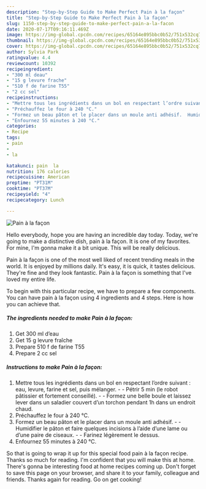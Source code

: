 ```yaml
---
description: "Step-by-Step Guide to Make Perfect Pain à la façon"
title: "Step-by-Step Guide to Make Perfect Pain à la façon"
slug: 1150-step-by-step-guide-to-make-perfect-pain-a-la-facon
date: 2020-07-17T09:16:11.469Z
image: https://img-global.cpcdn.com/recipes/65164e895bbc0b52/751x532cq70/pain-a-la-facon-photo-principale-de-la-recette.jpg
thumbnail: https://img-global.cpcdn.com/recipes/65164e895bbc0b52/751x532cq70/pain-a-la-facon-photo-principale-de-la-recette.jpg
cover: https://img-global.cpcdn.com/recipes/65164e895bbc0b52/751x532cq70/pain-a-la-facon-photo-principale-de-la-recette.jpg
author: Sylvia Park
ratingvalue: 4.4
reviewcount: 10392
recipeingredient:
- "300 ml deau"
- "15 g levure frache"
- "510 f de farine T55"
- "2 cc sel"
recipeinstructions:
- "Mettre tous les ingrédients dans un bol en respectant l’ordre suivant : eau, levure, farine et sel, puis mélanger.  Pétrir 5 min (le robot pâtissier et fortement conseillé).  Formez une belle boule et laissez lever dans un saladier couvert d’un torchon pendant 1h dans un endroit chaud."
- "Préchauffez le four à 240 °C."
- "Formez un beau pâton et le placer dans un moule anti adhésif.  Humidifier le pâton et faire quelques incisions à l’aide d’une lame ou d’une paire de ciseaux.  Farinez légèrement le dessus."
- "Enfournez 55 minutes à 240 °C."
categories:
- Recipe
tags:
- pain
- 
- la

katakunci: pain  la 
nutrition: 176 calories
recipecuisine: American
preptime: "PT31M"
cooktime: "PT37M"
recipeyield: "4"
recipecategory: Lunch

---
```



![Pain à la façon](https://img-global.cpcdn.com/recipes/65164e895bbc0b52/751x532cq70/pain-a-la-facon-photo-principale-de-la-recette.jpg)

Hello everybody, hope you are having an incredible day today. Today, we're going to make a distinctive dish, pain à la façon. It is one of my favorites. For mine, I'm gonna make it a bit unique. This will be really delicious.

Pain à la façon is one of the most well liked of recent trending meals in the world. It is enjoyed by millions daily. It's easy, it is quick, it tastes delicious. They're fine and they look fantastic. Pain à la façon is something that I've loved my entire life.




To begin with this particular recipe, we have to prepare a few components. You can have pain à la façon using 4 ingredients and 4 steps. Here is how you can achieve that.

<!--inarticleads1-->

##### The ingredients needed to make Pain à la façon:

1. Get 300 ml d’eau
1. Get 15 g levure fraîche
1. Prepare 510 f de farine T55
1. Prepare 2 cc sel




<!--inarticleads2-->

##### Instructions to make Pain à la façon:

1. Mettre tous les ingrédients dans un bol en respectant l’ordre suivant : eau, levure, farine et sel, puis mélanger. -  - Pétrir 5 min (le robot pâtissier et fortement conseillé). -  - Formez une belle boule et laissez lever dans un saladier couvert d’un torchon pendant 1h dans un endroit chaud.
1. Préchauffez le four à 240 °C.
1. Formez un beau pâton et le placer dans un moule anti adhésif. -  - Humidifier le pâton et faire quelques incisions à l’aide d’une lame ou d’une paire de ciseaux. -  - Farinez légèrement le dessus.
1. Enfournez 55 minutes à 240 °C.




So that is going to wrap it up for this special food pain à la façon recipe. Thanks so much for reading. I'm confident that you will make this at home. There's gonna be interesting food at home recipes coming up. Don't forget to save this page on your browser, and share it to your family, colleague and friends. Thanks again for reading. Go on get cooking!
